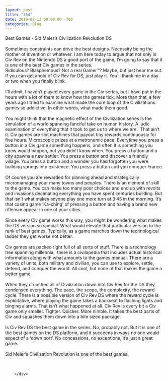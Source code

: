 ```yaml
---
layout: post
title: "354"
date: 2019-08-12 00:00:00 -700
categories: Blog
---
```


<div class="blog-content">
				<div class="paragraph"><span><span>Best Games - Sid Meier&rsquo;s Civilization Revolution DS</span></span><br><span></span><br><span><span>Sometimes constraints can drive the best designs. Necessity being the mother of invention or whatever. I am here today to argue that not only is Civ Rev on the Nintendo DS a good port of the game, I&rsquo;m going to say that it is one of the best Civ games in the series.&nbsp;</span></span><br><span></span><span><span>Ridiculous? Blasphemous? Not a real Gamer&trade;? Maybe, but just hear me out. If you can get ahold of Civ Rev for DS, just play it. You&rsquo;ll thank me in a day or two when you finally blink.</span></span><br><span></span><br><span><span>I&rsquo;ll admit, I haven&rsquo;t played every game in the Civ series, but I have put in the hours with a lot of them to know how the games tick. More than that, a few years ago I tried to examine what made the core loop of the Civilizations games so addictive. In other words, what made them good.&nbsp;</span></span><br><span></span><br><span><span>You might think that the magnetic effect of the Civilization series is the simulation of a world spanning fanciful take on human history. A ludic examination of everything that it took to get us to where we are.&nbsp; That ain&rsquo;t it. Civ games are slot machines that payout tiny rewards continuously for five hours. Microscopic prizes at a metronomic pace. Everytime you press a button in a Civ game something happens, and often it is something you knew would happen, but you didn&rsquo;t know when. You press a button and a city spawns a new settler. You press a button and discover a friendly village. You press a button and a wonder you had forgotten you were building springs into existence. You press a button and you conquer France.</span></span><br><span></span><br><span><span>Of course you are rewarded for planning ahead and strategically micromanaging your many towns and peoples. There is an element of skill to the game. You can make too many poor choices and end up with revolts and invasions decimating everything you have spent centuries building. But that isn&rsquo;t what makes anyone play one more turn at 3:45 in the morning. It&rsquo;s that casino game &lsquo;Ka-ching&rsquo; of pressing a button and having a brand new rifleman appear in one of your cities.&nbsp;</span></span><br><span></span><br><span><span>Since every Civ game works this way, you might be wondering what makes the DS version so special. What would elevate that particular version to the rank of best games. Typically, as a game marches down the technological ladder they get worse not better.</span></span><br><span></span><br><span><span>Civ games are packed right full of all sorts of stuff. There is a technology tree spanning millennia,&nbsp; there is a civilopedia that includes actual historical information along with what amounts to the games manual. There are a variety of units, both military and civilian, you can use to explore, settle, defend, and conquer the world. All cool, but none of that makes the game a better game.</span></span><br><span></span><br><span><span>When they crunched all of Civilization down into Civ Rev for the DS they condensed everything. The pace, the scope, the complexity, the reward cycle. There is a possible version of Civ Rev DS where the reward cycle is exploitative, where playing the game takes a backseat to flashing lights and binging alarms. That isn&rsquo;t what happened at all. Civ Rev is every bit a Civ game only smaller. Tighter. Quicker. More nimble. It takes the best parts of Civ and squashes them down into a bite sized package.&nbsp;&nbsp;</span></span><br><span></span><br><span><span>Is Civ Rev DS the best game in the series. No, probably not. But it is one of the best games on the DS platform, and it succeeds in ways no one would expect of a &lsquo;down port&rsquo;. No concessions, no exceptions, it&rsquo;s just a great game.</span></span><br><span></span><br><span><span>Sid Meier&rsquo;s Civilization Revolution is one of the best games.</span></span><br><span></span><br>&#8203;</div>

		</div>
        